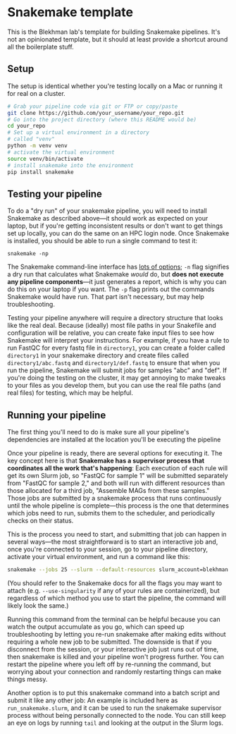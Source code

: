 # Snakemake template

This is the Blekhman lab's template for building Snakemake pipelines. It's not an opinionated template, but it should at least provide a shortcut around all the boilerplate stuff.

## Setup

The setup is identical whether you're testing locally on a Mac or running it for real on a cluster.
```sh
# Grab your pipeline code via git or FTP or copy/paste
git clone https://github.com/your_username/your_repo.git
# Go into the project directory (where this README would be)
cd your_repo
# Set up a virtual environment in a directory
# called "venv"
python -m venv venv
# activate the virtual environment
source venv/bin/activate
# install snakemake into the environment
pip install snakemake
```

## Testing your pipeline

To do a "dry run" of your snakemake pipeline, you will need to install Snakemake as described above—it should work as expected on your laptop, but if you're getting inconsistent results or don't want to get things set up locally, you can do the same on an HPC login node. Once Snakemake is installed, you should be able to run a single command to test it:

```
snakemake -np
```

The Snakemake command-line interface has [lots of options](https://snakemake.readthedocs.io/en/stable/executing/cli.html); `-n` flag signifies a dry run that calculates what Snakemake *would* do, but **does not execute any pipeline components**—it just generates a report, which is why you can do this on your laptop if you want. The `-p` flag prints out the commands Snakemake would have run. That part isn't necessary, but may help troubleshooting.

Testing your pipeline anywhere will require a directory structure that looks like the real deal. Because (ideally) most file paths in your Snakefile and configuration will be relative, you can create fake input files to see how Snakemake will interpret your instructions. For example, if you have a rule to run FastQC for every fastq file in `directory1`, you can create a folder called `directory1` in your snakemake directory and create files called `directory1/abc.fastq` and `directory1/def.fastq` to ensure that when you run the pipeline, Snakemake will submit jobs for samples "abc" and "def". If you're doing the testing on the cluster, it may get annoying to make tweaks to your files as you develop them, but you can use the real file paths (and real files) for testing, which may be helpful.

## Running your pipeline

The first thing you'll need to do is make sure all your pipeline's dependencies are installed at the location you'll be executing the pipeline

Once your pipeline is ready, there are several options for executing it. The key concept here is that **Snakemake has a supervisor process that coordinates all the work that's happening**: Each execution of each rule will get its own Slurm job, so "FastQC for sample 1" will be submitted separately from "FastQC for sample 2," and both will run with different resources than those allocated for a third job, "Assemble MAGs from these samples." Those jobs are submitted by a snakemake process that runs continuously until the whole pipeline is complete—this process is the one that determines which jobs need to run, submits them to the scheduler, and periodically checks on their status.

This is the process you need to start, and submitting that job can happen in several ways—the most straightforward is to start an interactive job and, once you're connected to your session, go to your pipeline directory, activate your virtual environment, and run a command like this:

```sh
snakemake --jobs 25 --slurm --default-resources slurm_account=blekhman slurm_partition=blekhman
```

(You should refer to the Snakemake docs for all the flags you may want to attach (e.g. `--use-singularity` if any of your rules are containerized), but regardless of which method you use to start the pipeline, the command will likely look the same.)

Running this command from the terminal can be helpful because you can watch the output accumulate as you go, which can speed up troubleshooting by letting you re-run snakemake after making edits without requiring a whole new job to be submitted. The downside is that if you disconnect from the session, or your interactive job just runs out of time, then snakemake is killed and your pipeline won't progress further. You can restart the pipeline where you left off by re-running the command, but worrying about your connection and randomly restarting things can make things messy.

Another option is to put this snakemake command into a batch script and submit it like any other job: An example is included here as `run_snakemake.slurm`, and it can be used to run the snakemake supervisor process without being personally connected to the node. You can still keep an eye on logs by running `tail` and looking at the output in the Slurm logs.
